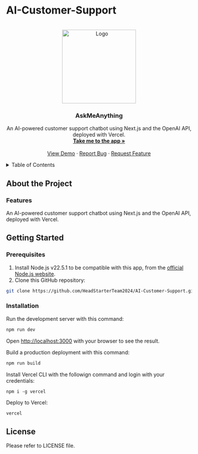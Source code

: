 # AI-Customer-Support
<!-- LICENSE FOR THE README TEMPLATE USED FROM https://github.com/othneildrew/Best-README-Template

MIT License

Copyright (c) 2021 Othneil Drew

Permission is hereby granted, free of charge, to any person obtaining a copy
of this software and associated documentation files (the "Software"), to deal
in the Software without restriction, including without limitation the rights
to use, copy, modify, merge, publish, distribute, sublicense, and/or sell
copies of the Software, and to permit persons to whom the Software is
furnished to do so, subject to the following conditions:

The above copyright notice and this permission notice shall be included in all
copies or substantial portions of the Software.

THE SOFTWARE IS PROVIDED "AS IS", WITHOUT WARRANTY OF ANY KIND, EXPRESS OR
IMPLIED, INCLUDING BUT NOT LIMITED TO THE WARRANTIES OF MERCHANTABILITY,
FITNESS FOR A PARTICULAR PURPOSE AND NONINFRINGEMENT. IN NO EVENT SHALL THE
AUTHORS OR COPYRIGHT HOLDERS BE LIABLE FOR ANY CLAIM, DAMAGES OR OTHER
LIABILITY, WHETHER IN AN ACTION OF CONTRACT, TORT OR OTHERWISE, ARISING FROM,
OUT OF OR IN CONNECTION WITH THE SOFTWARE OR THE USE OR OTHER DEALINGS IN THE
SOFTWARE.-->

<!-- Improved compatibility of back to top link: See: https://github.com/othneildrew/Best-README-Template/pull/73 -->
<a name="readme-top"></a>
<!--
*** Thanks for checking out the Best-README-Template. If you have a suggestion
*** that would make this better, please fork the repo and create a pull request
*** or simply open an issue with the tag "enhancement".
*** Don't forget to give the project a star!
*** Thanks again! Now go create something AMAZING! :D
-->


<!-- PROJECT LOGO -->
<br />
<div align="center">
  <a href="https://github.com/HeadStarterTeam2024/AI-Customer-Support">
    <img src="src\app\logo.png" alt="Logo" width="200" height="200">
  </a>

<h3 align="center">AskMeAnything</h3>

  <p align="center">
    An AI-powered customer support chatbot using Next.js and the OpenAI API, deployed with Vercel.
    <br />
    <a href="#/"><strong>Take me to the app »</strong></a>
    <br />
    <br />
    <a href="https://github.com/HeadStarterTeam2024/AI-Customer-Support">View Demo</a>
    ·
    <a href="https://github.com/HeadStarterTeam2024/AI-Customer-Support/issues">Report Bug</a>
    ·
    <a href="https://github.com/HeadStarterTeam2024/AI-Customer-Support/issues">Request Feature</a>
  </p>
</div>

<!-- TABLE OF CONTENTS -->
<details>
  <summary>Table of Contents</summary>
  <ol>
    <li>
      <a href="#about-the-project">About The Project</a>
      <ul>
        <li><a href="#features">Features</a></li>
        <li><a href="#authors">Authors</a></li>
      </ul>
    </li>
    <li>
    <a href="#getting-started">Getting Started</a>
      <ul>
        <li><a href="#prerequisites">Prerequisites</a></li>
        <li><a href="#installation">Installation</a></li>
      </ul>
    </li>
  </ol>
</details>


## About the Project

### Features
An AI-powered customer support chatbot using Next.js and the OpenAI API, deployed with Vercel.

## Getting Started

### Prerequisites
1. Install Node.js v22.5.1 to be compatible with this app, from the [official Node.js website](https://nodejs.org/en).
2. Clone this GitHub repository:
```bash
git clone https://github.com/HeadStarterTeam2024/AI-Customer-Support.git
```

### Installation
Run the development server with this command:

```bash
npm run dev
```

Open [http://localhost:3000](http://localhost:3000) with your browser to see the result.

Build a production deployment with this command:

```bash
npm run build
```

Install Vercel CLI with the followign command and login with your credentials:
```
npm i -g vercel
```

Deploy to Vercel:
```bash
vercel
```

## License
Please refer to LICENSE file.
